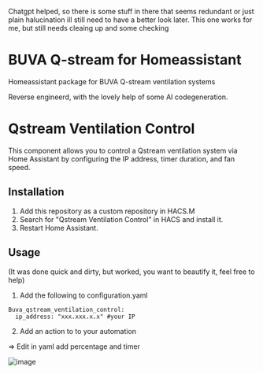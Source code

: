 Chatgpt helped, so there is some stuff in there that seems redundant or just plain halucination ill still need to have a better look later.
This one works for me, but still needs cleaing up and some checking

# BUVA Q-stream for Homeassistant
Homeassistant package for BUVA Q-stream ventilation systems

Reverse engineerd, with the lovely help of some AI codegeneration.

# Qstream Ventilation Control

This component allows you to control a Qstream ventilation system via Home Assistant by configuring the IP address, timer duration, and fan speed.

## Installation

1. Add this repository as a custom repository in HACS.M		
2. Search for "Qstream Ventilation Control" in HACS and install it.
3. Restart Home Assistant.

## Usage

(It was done quick and dirty, but worked, you want to beautify it, feel free to help)

1. Add the following to configuration.yaml
```
Buva_qstream_ventilation_control:
  ip_address: "xxx.xxx.x.x" #your IP
```
2. Add an action to to your automation

=> Edit in yaml
add percentage and timer

![image](https://github.com/user-attachments/assets/67a5fe67-7e32-4f00-9382-3f480d41556a)
